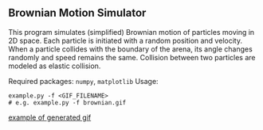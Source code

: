 ## Brownian Motion Simulator
This program simulates (simplified) Brownian motion of particles moving in 2D space. Each particle is initiated with a random position and velocity. When a particle collides with the boundary of the arena, its angle changes randomly and speed remains the same. Collision between two particles are modeled as elastic collision.

Required packages: `numpy`, `matplotlib`
Usage:
```
example.py -f <GIF_FILENAME>
# e.g. example.py -f brownian.gif
``` 

[example of generated gif](example.gif)
